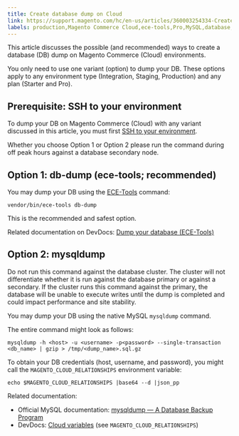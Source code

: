 ```yaml
---
title: Create database dump on Cloud
link: https://support.magento.com/hc/en-us/articles/360003254334-Create-database-dump-on-Cloud
labels: production,Magento Commerce Cloud,ece-tools,Pro,MySQL,database,how to,Starter
---
```


<p>This article discusses the possible (and recommended) ways to create a database (DB) dump on Magento Commerce (Cloud) environments. </p>
<p>You only need to use one variant (option) to dump your DB. These options apply to any environment type (Integration, Staging, Production) and any plan (Starter and Pro).</p>
<h2>Prerequisite: SSH to your environment</h2>
<p>To dump your DB on Magento Commerce (Cloud) with any variant discussed in this article, you must first <a href="http://devdocs.magento.com/guides/v2.2/cloud/env/environments-ssh.html#ssh">SSH to your environment</a>. </p>
<p class="warning">Whether you choose Option 1 or Option 2 please run the command during off peak hours against a database secondary node.</p>
<h2>Option 1: db-dump (ece-tools; recommended)</h2>
<p>You may dump your DB using the <a href="http://devdocs.magento.com/guides/v2.2/cloud/composer-packages/ece-tools.html">ECE-Tools</a> command:</p>
<pre><code class="language-php">vendor/bin/ece-tools db-dump</code></pre>
<p>This is the recommended and safest option.</p>
<p>Related documentation on DevDocs: <a href="http://devdocs.magento.com/guides/v2.2/cloud/project/project-webint-snap.html#db-dump">Dump your database (ECE-Tools)</a></p>
<h2>Option 2: mysqldump</h2>
<p class="warning">Do not run this command against the database cluster. The cluster will not differentiate whether it is run against the database primary or against a secondary. If the cluster runs this command against the primary, the database will be unable to execute writes until the dump is completed and could impact performance and site stability.</p>
<p>You may dump your DB using the native MySQL <code>mysqldump</code> command.</p>
<p>The entire command might look as follows:</p>
<pre><code class="language-sql">mysqldump -h &lt;host&gt; -u &lt;username&gt; -p&lt;password&gt; --single-transaction &lt;db_name&gt; | gzip &gt; /tmp/&lt;dump_name&gt;.sql.gz</code></pre>
<p>To obtain your DB credentials (host, username, and password), you might call the <code>MAGENTO_CLOUD_RELATIONSHIPS</code> environment variable:</p>
<pre><code class="language-clike">echo $MAGENTO_CLOUD_RELATIONSHIPS |base64 --d |json_pp</code></pre>
<p>Related documentation:</p>
<ul>
<li>
Official MySQL documentation: <a href="https://dev.mysql.com/doc/refman/8.0/en/mysqldump.html">mysqldump — A Database Backup Program</a>
</li>
<li>
DevDocs: <a href="http://devdocs.magento.com/guides/v2.2/cloud/env/variables-cloud.html">Cloud variables</a> (see <code>MAGENTO_CLOUD_RELATIONSHIPS</code>)</li>
</ul>